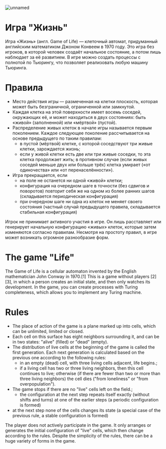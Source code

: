 ![unnamed](https://github.com/user-attachments/assets/699e063d-7886-4197-a01f-04c6fafcc74f)



# Игра "Жизнь"

Игра «Жизнь» (англ. Game of Life) — клеточный автомат, придуманный английским математиком Джоном Конвеем в 1970 году. Это игра без игроков, в которой человек создаёт начальное состояние, а потом лишь наблюдает за её развитием. В игре можно создать процессы с полнотой по Тьюрингу, что позволяет реализовать любую машину Тьюринга.

# Правила
- Место действия игры — размеченная на клетки плоскость, которая может быть безграничной, ограниченной или замкнутой.
- Каждая клетка на этой поверхности имеет восемь соседей, окружающих её, и может находиться в двух состояниях: быть «живой» (заполненной) или «мёртвой» (пустой).
- Распределение живых клеток в начале игры называется первым поколением. Каждое следующее поколение рассчитывается на основе предыдущего по таким правилам:
  - в пустой (мёртвой) клетке, с которой соседствуют три живые клетки, зарождается жизнь;
  - если у живой клетки есть две или три живые соседки, то эта клетка продолжает жить; в противном случае (если живых соседей меньше двух или больше трёх) клетка умирает («от одиночества» или «от перенаселённости»).
- Игра прекращается, если
  - на поле не останется ни одной «живой» клетки;
  - конфигурация на очередном шаге в точности (без сдвигов и поворотов) повторит себя же на одном из более ранних шагов (складывается периодическая конфигурация)
  - при очередном шаге ни одна из клеток не меняет своего состояния (частный случай предыдущего правила, складывается стабильная конфигурация)

Игрок не принимает активного участия в игре. Он лишь расставляет или генерирует начальную конфигурацию «живых» клеток, которые затем изменяются согласно правилам. Несмотря на простоту правил, в игре может возникать огромное разнообразие форм.




# The game "Life"

The Game of Life is a cellular automaton invented by the English mathematician John Conway in 1970.[1] This is a game without players [2][3], in which a person creates an initial state, and then only watches its development. In the game, you can create processes with Turing completeness, which allows you to implement any Turing machine.

# Rules
- The place of action of the game is a plane marked up into cells, which can be unlimited, limited or closed.
- Each cell on this surface has eight neighbors surrounding it, and can be in two states: "alive" (filled) or "dead" (empty).
- The distribution of live cells at the beginning of the game is called the first generation. Each next generation is calculated based on the previous one according to the following rules:
  - in an empty (dead) cell, with three living cells adjacent, life begins.;
  - if a living cell has two or three living neighbors, then this cell continues to live; otherwise (if there are fewer than two or more than three living neighbors) the cell dies ("from loneliness" or "from overpopulation").
- The game stops if
there are no "live" cells left on the field.;
  - the configuration at the next step repeats itself exactly (without shifts and turns) at one of the earlier steps (a periodic configuration is formed)
- at the next step none of the cells changes its state (a special case of the previous rule, a stable configuration is formed)

The player does not actively participate in the game. It only arranges or generates the initial configuration of "live" cells, which then change according to the rules. Despite the simplicity of the rules, there can be a huge variety of forms in the game.
